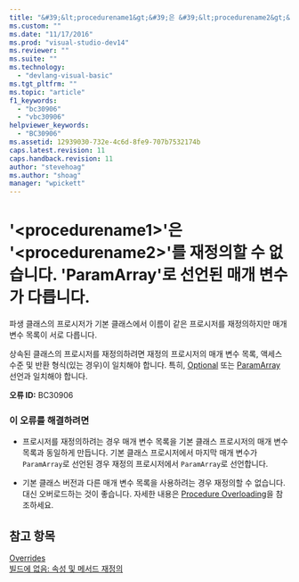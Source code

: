 ```yaml
---
title: "&#39;&lt;procedurename1&gt;&#39;은 &#39;&lt;procedurename2&gt;&#39;를 재정의할 수 없습니다. &#39;ParamArray&#39;로 선언된 매개 변수가 다릅니다. | Microsoft Docs"
ms.custom: ""
ms.date: "11/17/2016"
ms.prod: "visual-studio-dev14"
ms.reviewer: ""
ms.suite: ""
ms.technology: 
  - "devlang-visual-basic"
ms.tgt_pltfrm: ""
ms.topic: "article"
f1_keywords: 
  - "bc30906"
  - "vbc30906"
helpviewer_keywords: 
  - "BC30906"
ms.assetid: 12939030-732e-4c6d-8fe9-707b7532174b
caps.latest.revision: 11
caps.handback.revision: 11
author: "stevehoag"
ms.author: "shoag"
manager: "wpickett"
---
```

# &#39;&lt;procedurename1&gt;&#39;은 &#39;&lt;procedurename2&gt;&#39;를 재정의할 수 없습니다. &#39;ParamArray&#39;로 선언된 매개 변수가 다릅니다.
파생 클래스의 프로시저가 기본 클래스에서 이름이 같은 프로시저를 재정의하지만 매개 변수 목록이 서로 다릅니다.  
  
 상속된 클래스의 프로시저를 재정의하려면 재정의 프로시저의 매개 변수 목록, 액세스 수준 및 반환 형식\(있는 경우\)이 일치해야 합니다. 특히, [Optional](../Topic/Optional%20\(Visual%20Basic\).md) 또는 [ParamArray](../Topic/ParamArray%20\(Visual%20Basic\).md) 선언과 일치해야 합니다.  
  
 **오류 ID:** BC30906  
  
### 이 오류를 해결하려면  
  
-   프로시저를 재정의하려는 경우 매개 변수 목록을 기본 클래스 프로시저의 매개 변수 목록과 동일하게 만듭니다. 기본 클래스 프로시저에서 마지막 매개 변수가 `ParamArray`로 선언된 경우 재정의 프로시저에서 `ParamArray`로 선언합니다.  
  
-   기본 클래스 버전과 다른 매개 변수 목록을 사용하려는 경우 재정의할 수 없습니다. 대신 오버로드하는 것이 좋습니다. 자세한 내용은 [Procedure Overloading](../Topic/Procedure%20Overloading%20\(Visual%20Basic\).md)을 참조하세요.  
  
## 참고 항목  
 [Overrides](../Topic/Overrides%20\(Visual%20Basic\).md)   
 [빌드에 없음: 속성 및 메서드 재정의](http://msdn.microsoft.com/ko-kr/2167e8f5-1225-4b13-9ebd-02591ba90213)